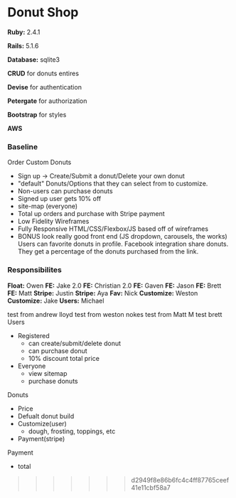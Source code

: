 # Donut Shop

**Ruby:** 2.4.1

**Rails:** 5.1.6

**Database:** sqlite3

**CRUD** for donuts entires

**Devise** for authentication

**Petergate** for authorization

**Bootstrap** for styles

**AWS**



### Baseline
Order Custom Donuts
- Sign up -> Create/Submit a donut/Delete your own donut
- "default" Donuts/Options that they can select from to customize.
- Non-users can purchase donuts
- Signed up user gets 10% off
- site-map (everyone)
- Total up orders and purchase with Stripe payment
- Low Fidelity Wireframes
- Fully Responsive HTML/CSS/Flexbox/JS based off of wireframes
- BONUS look really good front end (JS dropdown, carousels, the works) Users can favorite donuts in profile.  Facebook integration share donuts. They get a percentage of the donuts purchased from the link. 

### Responsibilites
**Float:** Owen
**FE:** Jake 2.0
**FE:** Christian 2.0
**FE:** Gaven
**FE:** Jason
**FE:** Brett
**FE:** Matt
**Stripe:** Justin 
**Stripe:** Aya
**Fav:** Nick
**Customize:** Weston
**Customize:** Jake
**Users:** Michael 


test from andrew lloyd
test from weston nokes
test from Matt M
test brett
Users
- Registered
  - can create/submit/delete donut
  - can purchase donut
  - 10% discount total price
- Everyone 
  - view sitemap
  - purchase donuts

Donuts
- Price
- Defualt donut build
- Customize(user)
  - dough, frosting, toppings, etc
- Payment(stripe)

Payment
- total


>>>>>>> d2949f8e86b6fc4c4ff87765ceef41e11cbf58a7
